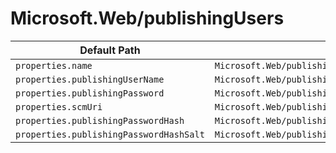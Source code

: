 # Microsoft.Web/publishingUsers

| Default Path | Alias |
|---|---|
| `properties.name` | `Microsoft.Web/publishingUsers/web.name` |
| `properties.publishingUserName` | `Microsoft.Web/publishingUsers/web.publishingUserName` |
| `properties.publishingPassword` | `Microsoft.Web/publishingUsers/web.publishingPassword` |
| `properties.scmUri` | `Microsoft.Web/publishingUsers/web.scmUri` |
| `properties.publishingPasswordHash` | `Microsoft.Web/publishingUsers/web.publishingPasswordHash` |
| `properties.publishingPasswordHashSalt` | `Microsoft.Web/publishingUsers/web.publishingPasswordHashSalt` |

